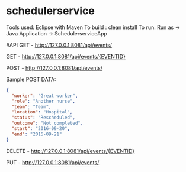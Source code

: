 # schedulerservice
Tools used: Eclipse with Maven
To build : clean install
To run: Run as -> Java Application -> SchedulerserviceApp

#API
GET - http://127.0.0.1:8081/api/events/

GET - http://127.0.0.1:8081/api/events/{EVENTID}

POST - http://127.0.0.1:8081/api/events/

Sample POST DATA:
```json
{
  "worker": "Great worker",
  "role": "Another nurse",
  "team": "Team",
  "location": "Hospital",
  "status": "Rescheduled",
  "outcome": "Not completed",
  "start": "2016-09-20",
  "end": "2016-09-21"
}
````
DELETE - http://127.0.0.1:8081/api/events/{EVENTID}

PUT - http://127.0.0.1:8081/api/events/

